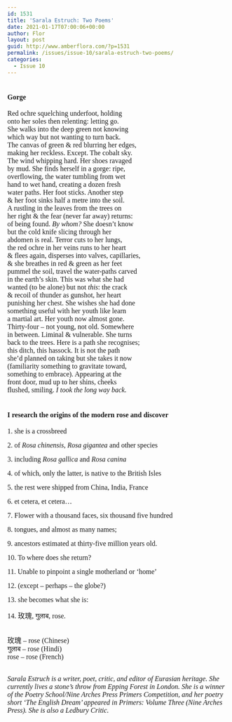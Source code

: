 ```yaml
---
id: 1531
title: 'Sarala Estruch: Two Poems'
date: 2021-01-17T07:00:06+00:00
author: Flor
layout: post
guid: http://www.amberflora.com/?p=1531
permalink: /issues/issue-10/sarala-estruch-two-poems/
categories:
  - Issue 10
---
```

# <span style="font-family: georgia, palatino, serif; font-size: 12pt;">Gorge</span>

<span style="font-family: georgia, palatino, serif; font-size: 12pt;">Red ochre squelching underfoot, holding</span>  
<span style="font-family: georgia, palatino, serif; font-size: 12pt;">onto her soles then relenting: letting go.</span>  
<span style="font-family: georgia, palatino, serif; font-size: 12pt;">She walks into the deep green not knowing</span>  
<span style="font-family: georgia, palatino, serif; font-size: 12pt;">which way but not wanting to turn back.</span>  
<span style="font-family: georgia, palatino, serif; font-size: 12pt;">The canvas of green & red blurring her edges,</span>  
<span style="font-family: georgia, palatino, serif; font-size: 12pt;">making her reckless. Except. The cobalt sky.</span>  
<span style="font-family: georgia, palatino, serif; font-size: 12pt;">The wind whipping hard. Her shoes ravaged</span>  
<span style="font-family: georgia, palatino, serif; font-size: 12pt;">by mud. She finds herself in a gorge: ripe,</span>  
<span style="font-family: georgia, palatino, serif; font-size: 12pt;">overflowing, the water tumbling from wet</span>  
<span style="font-family: georgia, palatino, serif; font-size: 12pt;">hand to wet hand, creating a dozen fresh</span>  
<span style="font-family: georgia, palatino, serif; font-size: 12pt;">water paths. Her foot sticks. Another step</span>  
<span style="font-family: georgia, palatino, serif; font-size: 12pt;">& her foot sinks half a metre into the soil.</span>  
<span style="font-family: georgia, palatino, serif; font-size: 12pt;">A rustling in the leaves from the trees on</span>  
<span style="font-family: georgia, palatino, serif; font-size: 12pt;">her right & the fear (never far away) returns:</span>  
<span style="font-family: georgia, palatino, serif; font-size: 12pt;">of being found. <em>By whom?</em> She doesn’t know</span>  
<span style="font-family: georgia, palatino, serif; font-size: 12pt;">but the cold knife slicing through her</span>  
<span style="font-family: georgia, palatino, serif; font-size: 12pt;">abdomen is real. Terror cuts to her lungs,</span>  
<span style="font-family: georgia, palatino, serif; font-size: 12pt;">the red ochre in her veins runs to her heart</span>  
<span style="font-family: georgia, palatino, serif; font-size: 12pt;">& flees again, disperses into valves, capillaries,</span>  
<span style="font-family: georgia, palatino, serif; font-size: 12pt;">& she breathes in red & green as her feet</span>  
<span style="font-family: georgia, palatino, serif; font-size: 12pt;">pummel the soil, travel the water-paths carved</span>  
<span style="font-family: georgia, palatino, serif; font-size: 12pt;">in the earth’s skin. This was what she had</span>  
<span style="font-family: georgia, palatino, serif; font-size: 12pt;">wanted (to be alone) but not <em>this</em>: the crack</span>  
<span style="font-family: georgia, palatino, serif; font-size: 12pt;">& recoil of thunder as gunshot, her heart</span>  
<span style="font-family: georgia, palatino, serif; font-size: 12pt;">punishing her chest. She wishes she had done</span>  
<span style="font-family: georgia, palatino, serif; font-size: 12pt;">something useful with her youth like learn</span>  
<span style="font-family: georgia, palatino, serif; font-size: 12pt;">a martial art. Her youth now almost gone.</span>  
<span style="font-family: georgia, palatino, serif; font-size: 12pt;">Thirty-four – not young, not old. Somewhere</span>  
<span style="font-family: georgia, palatino, serif; font-size: 12pt;">in between. Liminal & vulnerable. She turns</span>  
<span style="font-family: georgia, palatino, serif; font-size: 12pt;">back to the trees. Here is a path she recognises;</span>  
<span style="font-family: georgia, palatino, serif; font-size: 12pt;">this ditch, this hassock. It is not the path</span>  
<span style="font-family: georgia, palatino, serif; font-size: 12pt;">she’d planned on taking but she takes it now</span>  
<span style="font-family: georgia, palatino, serif; font-size: 12pt;">(familiarity something to gravitate toward,</span>  
<span style="font-family: georgia, palatino, serif; font-size: 12pt;">something to embrace). Appearing at the</span>  
<span style="font-family: georgia, palatino, serif; font-size: 12pt;">front door, mud up to her shins, cheeks</span>  
<span style="font-family: georgia, palatino, serif; font-size: 12pt;">flushed, smiling. <em>I took the long way back.</em></span>

# <span style="font-family: georgia, palatino, serif; font-size: 12pt;">I research the origins of the modern rose and discover</span>

<span style="font-family: georgia, palatino, serif; font-size: 12pt;">1. she is a crossbreed</span>

<span style="font-family: georgia, palatino, serif; font-size: 12pt;">2. of <em>Rosa chinensis</em>, <em>Rosa gigantea</em> and other species</span>

<span style="font-family: georgia, palatino, serif; font-size: 12pt;">3. including <em>Rosa gallica</em> and <em>Rosa canina</em></span>

<span style="font-family: georgia, palatino, serif; font-size: 12pt;">4. of which, only the latter, is native to the British Isles</span>

<span style="font-family: georgia, palatino, serif; font-size: 12pt;">5. the rest were shipped from China, India, France</span>

<span style="font-family: georgia, palatino, serif; font-size: 12pt;">6. et cetera, et cetera…</span>

<span style="font-family: georgia, palatino, serif; font-size: 12pt;">7. Flower with a thousand faces, six thousand five hundred</span>

<span style="font-family: georgia, palatino, serif; font-size: 12pt;">8. tongues, and almost as many names;</span>

<span style="font-family: georgia, palatino, serif; font-size: 12pt;">9. ancestors estimated at thirty-five million years old.</span>

<span style="font-family: georgia, palatino, serif; font-size: 12pt;">10. To where does she return?</span>

<span style="font-family: georgia, palatino, serif; font-size: 12pt;">11. Unable to pinpoint a single motherland or ‘home’</span>

<span style="font-family: georgia, palatino, serif; font-size: 12pt;">12. (except – perhaps – the globe?)</span>

<span style="font-family: georgia, palatino, serif; font-size: 12pt;">13. she becomes what she is:</span>

<span style="font-family: georgia, palatino, serif; font-size: 12pt;">14. 玫瑰, गुलाब, rose.</span>

<span style="font-family: georgia, palatino, serif; font-size: 12pt;"> </span>  
<span style="font-family: georgia, palatino, serif; font-size: 12pt;">玫瑰 – rose (Chinese)</span>  
<span style="font-family: georgia, palatino, serif; font-size: 12pt;">गुलाब – rose (Hindi)</span>  
<span style="font-family: georgia, palatino, serif; font-size: 12pt;">rose – rose (French)</span>

<span style="font-family: georgia, palatino, serif; font-size: 12pt;"> </span>  
<span style="font-family: georgia, palatino, serif; font-size: 12pt;"><em>Sarala Estruch is a writer, poet, critic, and editor of Eurasian heritage. She currently lives a stone&#8217;s throw from Epping Forest in London. She is a winner of the Poetry School/Nine Arches Press Primers Competition, and her poetry short &#8216;The English Dream&#8217; appeared in Primers: Volume Three (Nine Arches Press). She is also a Ledbury Critic.</em></span>